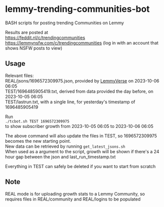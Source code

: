 # lemmy-trending-communities-bot
BASH scripts for posting trending Communities on Lemmy

Results are posted at  
https://feddit.nl/c/trendingcommunities  
https://lemmynsfw.com/c/trendingcommunities (log in with an account that shows NSFW posts to view)  

## Usage  
Relevant files:  
REAL/jsons/1696572309975.json, provided by [LemmyVerse](https://lemmyverse.net) on 2023-10-06 06:05  
TEST/1696485905419.txt, derived from data provided the day before, on 2023-10-05 06:05  
TEST/lastrun.txt, with a single line, for yesterday's timestamp of 1696485905419  

Run  
`./tcbot.sh TEST 1696572309975`  
to show subscriber growth from 2023-10-05 06:05 to 2023-10-06 06:05  

The above command will also update the files in TEST, so 1696572309975 becomes the new starting point.  
New data can be retrieved by running `get_latest_jsons.sh`  
When used as a argument to the script, growth will be shown if there's a 24 hour gap between the json and last_run_timestamp.txt  

Everything in TEST can safely be deleted if you want to start from scratch  

## Note

REAL mode is for uploading growth stats to a Lemmy Community, so requires files in REAL/community and REAL/logins
to be populated
